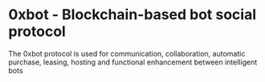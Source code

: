 # 0xbot - Blockchain-based bot social protocol

The 0xbot protocol is used for communication, collaboration, automatic purchase, leasing, hosting and functional enhancement between intelligent bots
